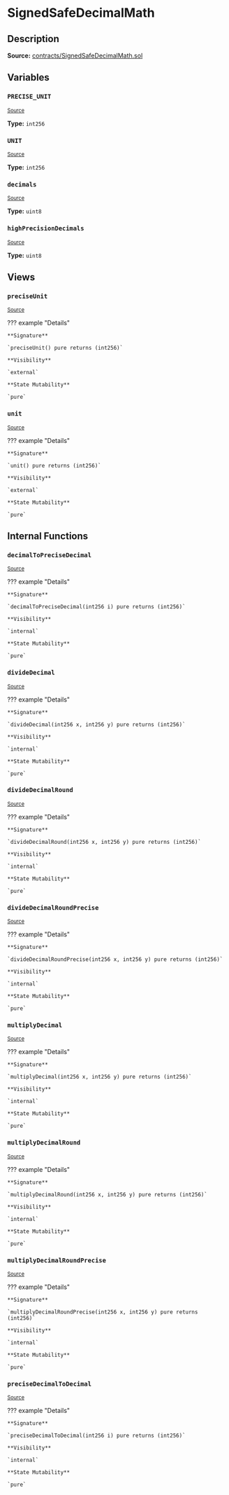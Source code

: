 # SignedSafeDecimalMath

## Description

**Source:** [contracts/SignedSafeDecimalMath.sol](https://github.com/Synthetixio/synthetix/tree/v2.82.1/contracts/SignedSafeDecimalMath.sol)

## Variables

### `PRECISE_UNIT`

<sub>[Source](https://github.com/Synthetixio/synthetix/tree/v2.82.1/contracts/SignedSafeDecimalMath.sol#L19)</sub>

**Type:** `int256`

### `UNIT`

<sub>[Source](https://github.com/Synthetixio/synthetix/tree/v2.82.1/contracts/SignedSafeDecimalMath.sol#L16)</sub>

**Type:** `int256`

### `decimals`

<sub>[Source](https://github.com/Synthetixio/synthetix/tree/v2.82.1/contracts/SignedSafeDecimalMath.sol#L12)</sub>

**Type:** `uint8`

### `highPrecisionDecimals`

<sub>[Source](https://github.com/Synthetixio/synthetix/tree/v2.82.1/contracts/SignedSafeDecimalMath.sol#L13)</sub>

**Type:** `uint8`

## Views

### `preciseUnit`

<sub>[Source](https://github.com/Synthetixio/synthetix/tree/v2.82.1/contracts/SignedSafeDecimalMath.sol#L32)</sub>

??? example "Details"

    **Signature**

    `preciseUnit() pure returns (int256)`

    **Visibility**

    `external`

    **State Mutability**

    `pure`

### `unit`

<sub>[Source](https://github.com/Synthetixio/synthetix/tree/v2.82.1/contracts/SignedSafeDecimalMath.sol#L25)</sub>

??? example "Details"

    **Signature**

    `unit() pure returns (int256)`

    **Visibility**

    `external`

    **State Mutability**

    `pure`

## Internal Functions

### `decimalToPreciseDecimal`

<sub>[Source](https://github.com/Synthetixio/synthetix/tree/v2.82.1/contracts/SignedSafeDecimalMath.sol#L178)</sub>

??? example "Details"

    **Signature**

    `decimalToPreciseDecimal(int256 i) pure returns (int256)`

    **Visibility**

    `internal`

    **State Mutability**

    `pure`

### `divideDecimal`

<sub>[Source](https://github.com/Synthetixio/synthetix/tree/v2.82.1/contracts/SignedSafeDecimalMath.sol#L129)</sub>

??? example "Details"

    **Signature**

    `divideDecimal(int256 x, int256 y) pure returns (int256)`

    **Visibility**

    `internal`

    **State Mutability**

    `pure`

### `divideDecimalRound`

<sub>[Source](https://github.com/Synthetixio/synthetix/tree/v2.82.1/contracts/SignedSafeDecimalMath.sol#L159)</sub>

??? example "Details"

    **Signature**

    `divideDecimalRound(int256 x, int256 y) pure returns (int256)`

    **Visibility**

    `internal`

    **State Mutability**

    `pure`

### `divideDecimalRoundPrecise`

<sub>[Source](https://github.com/Synthetixio/synthetix/tree/v2.82.1/contracts/SignedSafeDecimalMath.sol#L171)</sub>

??? example "Details"

    **Signature**

    `divideDecimalRoundPrecise(int256 x, int256 y) pure returns (int256)`

    **Visibility**

    `internal`

    **State Mutability**

    `pure`

### `multiplyDecimal`

<sub>[Source](https://github.com/Synthetixio/synthetix/tree/v2.82.1/contracts/SignedSafeDecimalMath.sol#L61)</sub>

??? example "Details"

    **Signature**

    `multiplyDecimal(int256 x, int256 y) pure returns (int256)`

    **Visibility**

    `internal`

    **State Mutability**

    `pure`

### `multiplyDecimalRound`

<sub>[Source](https://github.com/Synthetixio/synthetix/tree/v2.82.1/contracts/SignedSafeDecimalMath.sol#L116)</sub>

??? example "Details"

    **Signature**

    `multiplyDecimalRound(int256 x, int256 y) pure returns (int256)`

    **Visibility**

    `internal`

    **State Mutability**

    `pure`

### `multiplyDecimalRoundPrecise`

<sub>[Source](https://github.com/Synthetixio/synthetix/tree/v2.82.1/contracts/SignedSafeDecimalMath.sol#L100)</sub>

??? example "Details"

    **Signature**

    `multiplyDecimalRoundPrecise(int256 x, int256 y) pure returns (int256)`

    **Visibility**

    `internal`

    **State Mutability**

    `pure`

### `preciseDecimalToDecimal`

<sub>[Source](https://github.com/Synthetixio/synthetix/tree/v2.82.1/contracts/SignedSafeDecimalMath.sol#L185)</sub>

??? example "Details"

    **Signature**

    `preciseDecimalToDecimal(int256 i) pure returns (int256)`

    **Visibility**

    `internal`

    **State Mutability**

    `pure`
